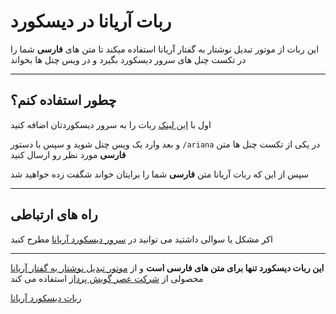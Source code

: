 ربات آریانا در دیسکورد
============================
این ربات از موتور تبدیل نوشتار به گفتار آریانا استفاده میکند تا متن های **فارسی** شما را در تکست چنل های سرور دیسکورد بگیرد و در ویس چنل ها بخواند

----------------------------

چطور استفاده کنم؟
----------------------------
اول با [این لینک](https://discord.com/oauth2/authorize?client_id=1040769334345212035&scope=bot) ربات را به سرور دیسکوردتان اضافه کنید

و بعد وارد یک ویس چنل شوید و سپس با دستور `/ariana` در یکی از تکست چنل ها متن **فارسی** مورد نظر رو ارسال کنید

سپس از این که ربات آریانا متن **فارسی** شما را برایتان خواند شگفت زده خواهید شد

----------------------------

راه های ارتباطی
----------------------------
اکر مشکل یا سوالی داشتید می توانید در 
[سرور دیسکورد آریانا](https://discord.gg/HHAT5yAH7p)
مطرح کنید


----------------------------
**این ربات دیسکورد تنها برای متن های فارسی است** و از
[موتور تبدیل نوشتار به گفتار آریانا](http://www.farsireader.com/) محصولی از [شرکت عصر گویش پرداز](http://asr-gooyesh.com/) 
استفاده می کند





[ربات دیسکورد آریانا](https://discord.com/oauth2/authorize?client_id=1040769334345212035&scope=bot)
